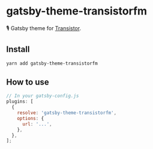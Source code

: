 # gatsby-theme-transistorfm

🎙 Gatsby theme for [Transistor](https://transistor.fm).

## Install

```bash
yarn add gatsby-theme-transistorfm
```

## How to use

```js
// In your gatsby-config.js
plugins: [
  {
    resolve: 'gatsby-theme-transistorfm',
    options: {
      url: '...',
    },
  },
];
```
